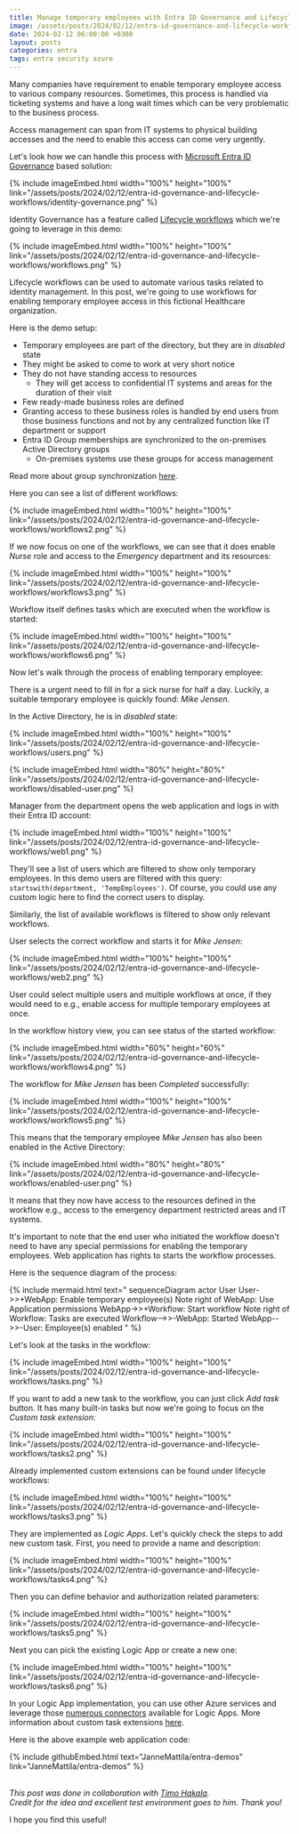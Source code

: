 ```yaml
---
title: Manage temporary employees with Entra ID Governance and Lifecycle workflows
image: /assets/posts/2024/02/12/entra-id-governance-and-lifecycle-workflows/workflows.png
date: 2024-02-12 06:00:00 +0300
layout: posts
categories: entra
tags: entra security azure
---
```

Many companies have requirement to enable temporary employee access to various company resources.
Sometimes, this process is handled via ticketing systems and have a long wait times
which can be very problematic to the business process.

Access management can span from IT systems to physical building accesses and
the need to enable this access can come very urgently.

Let's look how we can handle this process with
[Microsoft Entra ID Governance](https://learn.microsoft.com/en-us/entra/id-governance/identity-governance-overview)
based solution:

{% include imageEmbed.html width="100%" height="100%" link="/assets/posts/2024/02/12/entra-id-governance-and-lifecycle-workflows/identity-governance.png" %}

Identity Governance has a feature called
[Lifecycle workflows](https://learn.microsoft.com/en-us/entra/id-governance/what-are-lifecycle-workflows)
which we're going to leverage in this demo:

{% include imageEmbed.html width="100%" height="100%" link="/assets/posts/2024/02/12/entra-id-governance-and-lifecycle-workflows/workflows.png" %}

Lifecycle workflows can be used to automate various tasks related to identity management.
In this post, we're going to use workflows for enabling temporary employee access
in this fictional Healthcare organization.

Here is the demo setup:

- Temporary employees are part of the directory, but they are in _disabled_ state
- They might be asked to come to work at very short notice
- They do not have standing access to resources
  - They will get access to confidential IT systems and areas
    for the duration of their visit
- Few ready-made business roles are defined
- Granting access to these business roles is handled by end users from those business functions
  and not by any centralized function like IT department or support
- Entra ID Group memberships are synchronized to the on-premises Active Directory groups
  - On-premises systems use these groups for access management

Read more about group synchronization [here](https://learn.microsoft.com/en-us/entra/identity/hybrid/cloud-sync/govern-on-premises-groups).

Here you can see a list of different workflows:

{% include imageEmbed.html width="100%" height="100%" link="/assets/posts/2024/02/12/entra-id-governance-and-lifecycle-workflows/workflows2.png" %}

If we now focus on one of the workflows, we can see that it does enable
_Nurse_ role and access to the _Emergency_ department and its resources:

{% include imageEmbed.html width="100%" height="100%" link="/assets/posts/2024/02/12/entra-id-governance-and-lifecycle-workflows/workflows3.png" %}

Workflow itself defines tasks which are executed when the workflow is started:

{% include imageEmbed.html width="100%" height="100%" link="/assets/posts/2024/02/12/entra-id-governance-and-lifecycle-workflows/workflows6.png" %}

Now let's walk through the process of enabling temporary employee:

There is a urgent need to fill in for a sick nurse for half a day.
Luckily, a suitable temporary employee is quickly found: _Mike Jensen_.

In the Active Directory, he is in _disabled_ state:

{% include imageEmbed.html width="100%" height="100%" link="/assets/posts/2024/02/12/entra-id-governance-and-lifecycle-workflows/users.png" %}

{% include imageEmbed.html width="80%" height="80%" link="/assets/posts/2024/02/12/entra-id-governance-and-lifecycle-workflows/disabled-user.png" %}

Manager from the department opens the web application and
logs in with their Entra ID account:

{% include imageEmbed.html width="100%" height="100%" link="/assets/posts/2024/02/12/entra-id-governance-and-lifecycle-workflows/web1.png" %}

They'll see a list of users which are filtered to show only temporary employees.
In this demo users are filtered with this query: `startswith(department, 'TempEmployees')`.
Of course, you could use any custom logic here to find the correct users to display.

Similarly, the list of available workflows is filtered to show only relevant workflows.

User selects the correct workflow and starts it for _Mike Jensen_:

{% include imageEmbed.html width="100%" height="100%" link="/assets/posts/2024/02/12/entra-id-governance-and-lifecycle-workflows/web2.png" %}

User could select multiple users and multiple workflows at once,
if they would need to e.g., enable access for multiple temporary employees at once.

In the workflow history view, you can see status of the started workflow:

{% include imageEmbed.html width="60%" height="60%" link="/assets/posts/2024/02/12/entra-id-governance-and-lifecycle-workflows/workflows4.png" %}

The workflow for _Mike Jensen_ has been _Completed_ successfully:

{% include imageEmbed.html width="100%" height="100%" link="/assets/posts/2024/02/12/entra-id-governance-and-lifecycle-workflows/workflows5.png" %}

This means that the temporary employee _Mike Jensen_ has also been
enabled in the Active Directory:

{% include imageEmbed.html width="80%" height="80%" link="/assets/posts/2024/02/12/entra-id-governance-and-lifecycle-workflows/enabled-user.png" %}

It means that they now have access to the resources defined in the workflow
e.g., access to the emergency department restricted areas and IT systems.

It's important to note that the end user who initiated the workflow
doesn't need to have any special permissions for enabling the temporary employees.
Web application has rights to starts the workflow processes.

Here is the sequence diagram of the process:

{% include mermaid.html text="
sequenceDiagram
    actor User
    User->>+WebApp: Enable temporary employee(s)
    Note right of WebApp: Use Application permissions
    WebApp->>+Workflow: Start workflow
    Note right of Workflow: Tasks are executed
    Workflow-->>-WebApp: Started
    WebApp-->>-User: Employee(s) enabled
" %}

Let's look at the tasks in the workflow:

{% include imageEmbed.html width="100%" height="100%" link="/assets/posts/2024/02/12/entra-id-governance-and-lifecycle-workflows/tasks.png" %}

If you want to add a new task to the workflow, you can just click _Add task_ button.
It has many built-in tasks but now we're going to focus on the _Custom task extension_:

{% include imageEmbed.html width="100%" height="100%" link="/assets/posts/2024/02/12/entra-id-governance-and-lifecycle-workflows/tasks2.png" %}

Already implemented custom extensions can be found under lifecycle workflows:

{% include imageEmbed.html width="100%" height="100%" link="/assets/posts/2024/02/12/entra-id-governance-and-lifecycle-workflows/tasks3.png" %}

They are implemented as _Logic Apps_.
Let's quickly check the steps to add new custom task.
First, you need to provide a name and description:

{% include imageEmbed.html width="100%" height="100%" link="/assets/posts/2024/02/12/entra-id-governance-and-lifecycle-workflows/tasks4.png" %}

Then you can define behavior and authorization related parameters:

{% include imageEmbed.html width="100%" height="100%" link="/assets/posts/2024/02/12/entra-id-governance-and-lifecycle-workflows/tasks5.png" %}

Next you can pick the existing Logic App or create a new one:

{% include imageEmbed.html width="100%" height="100%" link="/assets/posts/2024/02/12/entra-id-governance-and-lifecycle-workflows/tasks6.png" %}

In your Logic App implementation, you can use other Azure services and
leverage those [numerous connectors](https://learn.microsoft.com/en-us/connectors/connector-reference/connector-reference-logicapps-connectors)
available for Logic Apps.
More information about custom task extensions [here](https://learn.microsoft.com/en-us/entra/id-governance/lifecycle-workflow-extensibility).

Here is the above example web application code:

{% include githubEmbed.html text="JanneMattila/entra-demos" link="JanneMattila/entra-demos" %}

<br/>_This post was done in collaboration with [Timo Hakala](https://www.linkedin.com/in/timo-hakala-7398ab5/)._<br/>
_Credit for the idea and excellent test environment goes to him. Thank you!_

I hope you find this useful!

